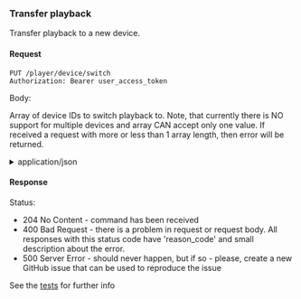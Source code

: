 ### Transfer playback

Transfer playback to a new device.


#### Request 

```http request
PUT /player/device/switch
Authorization: Bearer user_access_token
```

Body:

Array of device IDs to switch playback to. Note, that currently there is NO support for multiple devices and array CAN accept only one value. If received a request with more or less than 1 array length, then error will be returned.

<details>
    <summary>application/json</summary>
    <ul>
        <li>
            device_ids array of the device IDs, see the docs above.
        </li>
    </ul>
</details>


#### Response

Status:

- 204 No Content - command has been received
- 400 Bad Request - there is a problem in request or request body. All responses with this status code have 'reason_code' and small description about the error.
- 500 Server Error - should never happen, but if so - please, create a new GitHub issue that can be used to reproduce the issue 

See the [tests](../src/test/java/com/odeyalo/sonata/connect/controller/SwitchDevicesEndpointTest.java) for further info